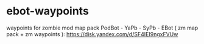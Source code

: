 # ebot-waypoints
waypoints for zombie mod
map pack PodBot - YaPb - SyPb - EBot ( zm map pack + zm waypoints ):  https://disk.yandex.com/d/SF4IEI9ngxFVUw
